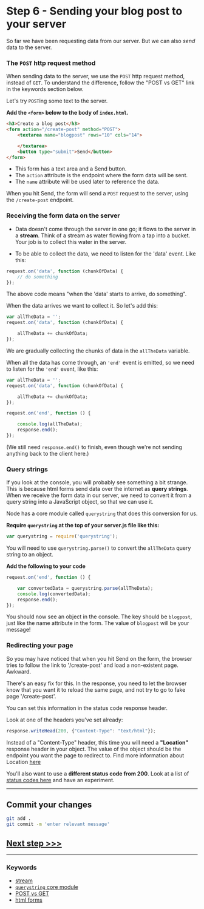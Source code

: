 # Step 6 - Sending your blog post to your server

So far we have been requesting data from our server. But we can also *send* data to the server.

### The `POST` http request method

When sending data to the server, we use the `POST` http request method, instead of `GET`. To understand the difference, follow the "POST vs GET" link in the keywords section below.

Let's try `POST`ing some text to the server.

**Add the `<form>` below to the body of `index.html`.**

```html
<h3>Create a blog post</h3>
<form action="/create-post" method="POST">
    <textarea name="blogpost" rows="10" cols="14">

    </textarea>
    <button type="submit">Send</button>
</form>
```

* This form has a text area and a Send button.
* The `action` attribute is the endpoint where the form data will be sent.
* The `name` attribute will be used later to reference the data.

When you hit Send, the form will send a `POST` request to the server, using the `/create-post` endpoint.

### Receiving the form data on the server

* Data doesn't come through the server in one go; it flows to the server in a **stream**.  Think of a stream as water flowing from a tap into a bucket. Your job is to collect this water in the server.

* To be able to collect the data, we need to listen for the 'data' event. Like this:

```js
request.on('data', function (chunkOfData) {
    // do something
});
```

The above code means "when the 'data' starts to arrive, do something".

When the data arrives we want to collect it. So let's add this:

```js
var allTheData = '';
request.on('data', function (chunkOfData) {

    allTheData += chunkOfData;
});
```
We are gradually collecting the chunks of data in the `allTheData` variable.

When all the data has come through, an `'end'` event is emitted, so we need to listen for the `'end'` event, like this:

```js
var allTheData = '';
request.on('data', function (chunkOfData) {

    allTheData += chunkOfData;
});

request.on('end', function () {

    console.log(allTheData);
    response.end();
});
```

(We still need `response.end()` to finish, even though we're not sending anything back to the client here.)

### Query strings

If you look at the console, you will probably see something a bit strange. This is because html forms send data over the internet as **query strings**. When we receive the form data in our server, we need to convert it from a query string into a JavaScript object, so that we can use it.

Node has a core module called `querystring` that does this conversion for us.

**Require `querystring` at the top of your server.js file like this:**

```js
var querystring = require('querystring');
```

You will need to use `querystring.parse()` to convert the `allTheData` query string to an object.

**Add the following to your code**

```js
request.on('end', function () {

    var convertedData = querystring.parse(allTheData);
    console.log(convertedData);
    response.end();
});
```

You should now see an object in the console. The key should be `blogpost`, just like the name attribute in the form. The value of `blogpost` will be your message!


### Redirecting your page

So you may have noticed that when you hit Send on the form, the browser tries to follow the link to '/create-post' and load a non-existent page. Awkward.

There's an easy fix for this. In the response, you need to let the browser know that you want it to reload the same page, and not try to go to fake page '/create-post'.

You can set this information in the status code response header.

Look at one of the headers you've set already:

```js
response.writeHead(200, {"Content-Type": "text/html"});
```

Instead of a "Content-Type" header, this time you will need a **"Location"** response header in your object. The value of the object should be the endpoint you want the page to redirect to.
Find more information about Location [here](https://developer.mozilla.org/en-US/docs/Web/HTTP/Headers/Location)

You'll also want to use a **different status code from 200**. Look at a list of [status codes here](https://httpstatuses.com/) and have an experiment.

---
## Commit your changes

```bash
git add .
git commit -m 'enter relevant message'
```

## [**Next step >>>**](step07.md)

---
### Keywords
* [stream](https://medium.freecodecamp.org/node-js-streams-everything-you-need-to-know-c9141306be93)
* [`querystring` core module](https://nodejs.org/api/querystring.html)
* [POST vs GET](http://www.w3schools.com/tags/ref_httpmethods.asp)
* [html forms](https://www.w3schools.com/html/html_forms.asp)
